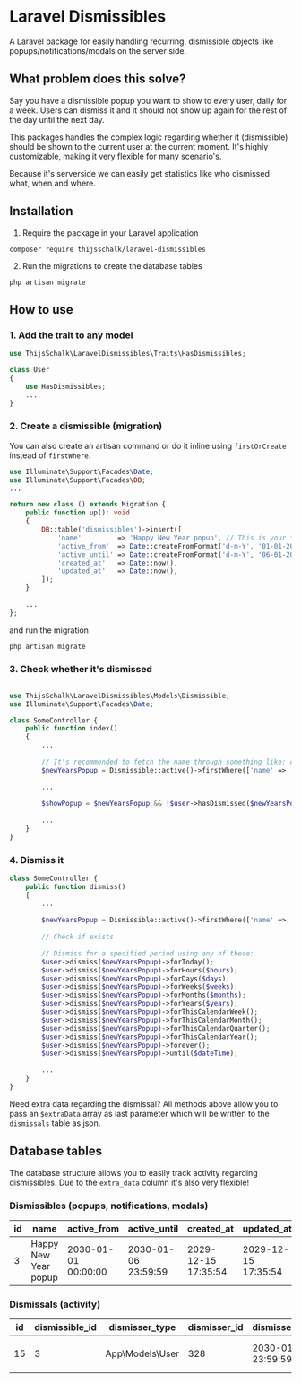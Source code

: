 # Laravel Dismissibles

A Laravel package for easily handling recurring, dismissible objects like popups/notifications/modals on the server side.

## What problem does this solve?
Say you have a dismissible popup you want to show to every user, daily for a week. Users can dismiss it and it should not show up again for the rest of the day until the next day.

This packages handles the complex logic regarding whether it (dismissible) should be shown to the current user at the current moment. It's highly customizable, making it very flexible for many scenario's.

Because it's serverside we can easily get statistics like who dismissed what, when and where.

## Installation
1. Require the package in your Laravel application
```shell
composer require thijsschalk/laravel-dismissibles
```

2. Run the migrations to create the database tables
```shell
php artisan migrate
```

## How to use

### 1. Add the trait to any model
```php
use ThijsSchalk\LaravelDismissibles\Traits\HasDismissibles;

class User
{
    use HasDismissibles;
    ...
}

```

### 2. Create a dismissible (migration)
You can also create an artisan command or do it inline using `firstOrCreate` instead of `firstWhere`.
```php
use Illuminate\Support\Facades\Date;
use Illuminate\Support\Facades\DB;
...

return new class () extends Migration {
    public function up(): void
    {
        DB::table('dismissibles')->insert([
            'name'         => 'Happy New Year popup', // This is your **unique** identifier
            'active_from'  => Date::createFromFormat('d-m-Y', '01-01-2030'),
            'active_until' => Date::createFromFormat('d-m-Y', '06-01-2030'), // If there is no end date, set it to `null`
            'created_at'   => Date::now(),
            'updated_at'   => Date::now(),
        ]);
    }
    
    ...
};
```

and run the migration
```php
php artisan migrate
```


### 3. Check whether it's dismissed
```php

use ThijsSchalk\LaravelDismissibles\Models\Dismissible;
use Illuminate\Support\Facades\Date;

class SomeController {
    public function index()
    {
        ...
    
        // It's recommended to fetch the name through something like: config('dismissibles.new_years_popup.name') 
        $newYearsPopup = Dismissible::active()->firstWhere(['name' => 'Happy New Year popup']);
        
        ...
        
        $showPopup = $newYearsPopup && !$user->hasDismissed($newYearsPopup);
        
        ...
    }
}
```

### 4. Dismiss it
```php
class SomeController {
    public function dismiss()
    {
        ...
        
        $newYearsPopup = Dismissible::active()->firstWhere(['name' => 'Happy New Year popup']);
        
        // Check if exists
        
        // Dismiss for a specified period using any of these:
        $user->dismiss($newYearsPopup)->forToday();
        $user->dismiss($newYearsPopup)->forHours($hours);
        $user->dismiss($newYearsPopup)->forDays($days);
        $user->dismiss($newYearsPopup)->forWeeks($weeks);
        $user->dismiss($newYearsPopup)->forMonths($months);
        $user->dismiss($newYearsPopup)->forYears($years);
        $user->dismiss($newYearsPopup)->forThisCalendarWeek();
        $user->dismiss($newYearsPopup)->forThisCalendarMonth();
        $user->dismiss($newYearsPopup)->forThisCalendarQuarter();
        $user->dismiss($newYearsPopup)->forThisCalendarYear();
        $user->dismiss($newYearsPopup)->forever();
        $user->dismiss($newYearsPopup)->until($dateTime);
        
        ...
    }
}
```

Need extra data regarding the dismissal? All methods above allow you to pass an `$extraData` array as last parameter which will be written to the `dismissals` table as json.

## Database tables
The database structure allows you to easily track activity regarding dismissibles. Due to the `extra_data` column it's also very flexible!


### Dismissibles (popups, notifications, modals)
| id | name                 | active_from         | active_until        | created_at          | updated_at          |
|----|----------------------|---------------------|---------------------|---------------------|---------------------|
| 3  | Happy New Year popup | 2030-01-01 00:00:00 | 2030-01-06 23:59:59 | 2029-12-15 17:35:54 | 2029-12-15 17:35:54 |


### Dismissals (activity)
| id | dismissible_id | dismisser_type  | dismisser_id | dismissed_until     | extra_data                   | created_at          | updated_at          |
|----|----------------|-----------------|--------------|---------------------|------------------------------|---------------------|---------------------|
| 15 | 3              | App\Models\User | 328          | 2030-01-02 23:59:59 | "{\"route\":\"home.index\"}" | 2030-01-02 17:35:54 | 2030-01-02 17:35:54 |

